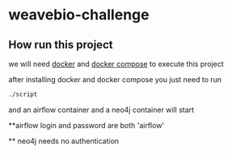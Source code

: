 # weavebio-challenge

## How run this project
we will need [docker](https://docs.docker.com/engine/install/) and [docker compose](https://docs.docker.com/compose/)
 to execute this project



after installing docker and docker compose you just need to run

```bash
./script
```

and an airflow container and a neo4j container will start

**airflow login and password are both 'airflow'

** neo4j needs no authentication
